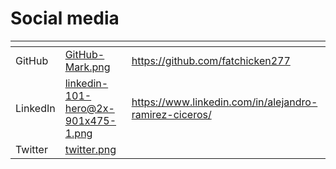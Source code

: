 # Social media

<table data-view="cards"><thead><tr><th></th><th data-hidden data-card-cover data-type="files"></th><th data-hidden data-card-target data-type="content-ref"></th></tr></thead><tbody><tr><td>GitHub</td><td><a href="../.gitbook/assets/GitHub-Mark.png">GitHub-Mark.png</a></td><td><a href="https://github.com/fatchicken277">https://github.com/fatchicken277</a></td></tr><tr><td>LinkedIn</td><td><a href="../.gitbook/assets/linkedin-101-hero@2x-901x475-1.png">linkedin-101-hero@2x-901x475-1.png</a></td><td><a href="https://www.linkedin.com/in/alejandro-ramirez-ciceros/">https://www.linkedin.com/in/alejandro-ramirez-ciceros/</a></td></tr><tr><td>Twitter</td><td><a href="../.gitbook/assets/twitter.png">twitter.png</a></td><td></td></tr></tbody></table>
